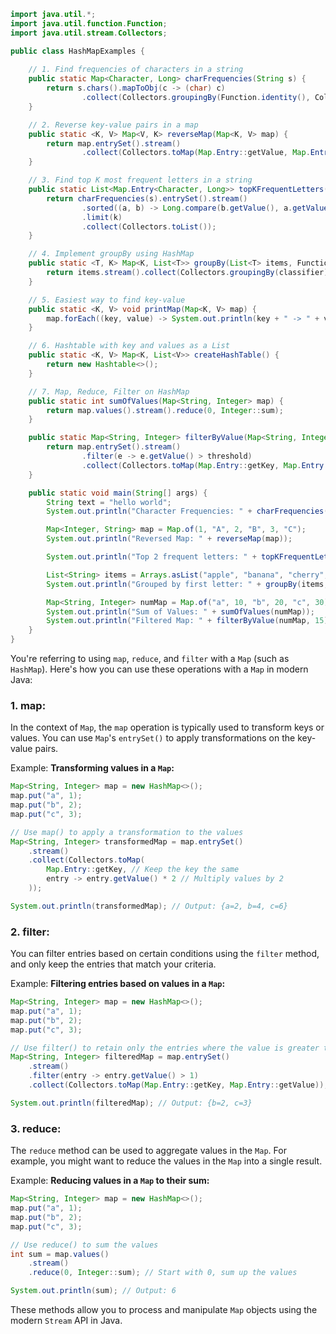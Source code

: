 ```java
import java.util.*;
import java.util.function.Function;
import java.util.stream.Collectors;

public class HashMapExamples {
    
    // 1. Find frequencies of characters in a string
    public static Map<Character, Long> charFrequencies(String s) {
        return s.chars().mapToObj(c -> (char) c)
                .collect(Collectors.groupingBy(Function.identity(), Collectors.counting()));
    }

    // 2. Reverse key-value pairs in a map
    public static <K, V> Map<V, K> reverseMap(Map<K, V> map) {
        return map.entrySet().stream()
                .collect(Collectors.toMap(Map.Entry::getValue, Map.Entry::getKey));
    }

    // 3. Find top K most frequent letters in a string
    public static List<Map.Entry<Character, Long>> topKFrequentLetters(String s, int k) {
        return charFrequencies(s).entrySet().stream()
                .sorted((a, b) -> Long.compare(b.getValue(), a.getValue()))
                .limit(k)
                .collect(Collectors.toList());
    }

    // 4. Implement groupBy using HashMap
    public static <T, K> Map<K, List<T>> groupBy(List<T> items, Function<T, K> classifier) {
        return items.stream().collect(Collectors.groupingBy(classifier));
    }

    // 5. Easiest way to find key-value
    public static <K, V> void printMap(Map<K, V> map) {
        map.forEach((key, value) -> System.out.println(key + " -> " + value));
    }

    // 6. Hashtable with key and values as a List
    public static <K, V> Map<K, List<V>> createHashTable() {
        return new Hashtable<>();
    }

    // 7. Map, Reduce, Filter on HashMap
    public static int sumOfValues(Map<String, Integer> map) {
        return map.values().stream().reduce(0, Integer::sum);
    }

    public static Map<String, Integer> filterByValue(Map<String, Integer> map, int threshold) {
        return map.entrySet().stream()
                .filter(e -> e.getValue() > threshold)
                .collect(Collectors.toMap(Map.Entry::getKey, Map.Entry::getValue));
    }

    public static void main(String[] args) {
        String text = "hello world";
        System.out.println("Character Frequencies: " + charFrequencies(text));

        Map<Integer, String> map = Map.of(1, "A", 2, "B", 3, "C");
        System.out.println("Reversed Map: " + reverseMap(map));

        System.out.println("Top 2 frequent letters: " + topKFrequentLetters(text, 2));

        List<String> items = Arrays.asList("apple", "banana", "cherry", "apple", "banana");
        System.out.println("Grouped by first letter: " + groupBy(items, s -> s.charAt(0)));

        Map<String, Integer> numMap = Map.of("a", 10, "b", 20, "c", 30);
        System.out.println("Sum of Values: " + sumOfValues(numMap));
        System.out.println("Filtered Map: " + filterByValue(numMap, 15));
    }
}

```

You're referring to using `map`, `reduce`, and `filter` with a `Map` (such as `HashMap`). Here's how you can use these operations with a `Map` in modern Java:

### 1. **map**:

In the context of `Map`, the `map` operation is typically used to transform keys or values. You can use `Map`'s `entrySet()` to apply transformations on the key-value pairs.

Example: **Transforming values in a `Map`:**

```java
Map<String, Integer> map = new HashMap<>();
map.put("a", 1);
map.put("b", 2);
map.put("c", 3);

// Use map() to apply a transformation to the values
Map<String, Integer> transformedMap = map.entrySet()
    .stream()
    .collect(Collectors.toMap(
        Map.Entry::getKey, // Keep the key the same
        entry -> entry.getValue() * 2 // Multiply values by 2
    ));

System.out.println(transformedMap); // Output: {a=2, b=4, c=6}

```


### 2. **filter**:

You can filter entries based on certain conditions using the `filter` method, and only keep the entries that match your criteria.

Example: **Filtering entries based on values in a `Map`:**

```java
Map<String, Integer> map = new HashMap<>();
map.put("a", 1);
map.put("b", 2);
map.put("c", 3);

// Use filter() to retain only the entries where the value is greater than 1
Map<String, Integer> filteredMap = map.entrySet()
    .stream()
    .filter(entry -> entry.getValue() > 1)
    .collect(Collectors.toMap(Map.Entry::getKey, Map.Entry::getValue));

System.out.println(filteredMap); // Output: {b=2, c=3}

```

### 3. **reduce**:

The `reduce` method can be used to aggregate values in the `Map`. For example, you might want to reduce the values in the `Map` into a single result.

Example: **Reducing values in a `Map` to their sum:**

```java
Map<String, Integer> map = new HashMap<>();
map.put("a", 1);
map.put("b", 2);
map.put("c", 3);

// Use reduce() to sum the values
int sum = map.values()
    .stream()
    .reduce(0, Integer::sum); // Start with 0, sum up the values

System.out.println(sum); // Output: 6

```

These methods allow you to process and manipulate `Map` objects using the modern `Stream` API in Java.